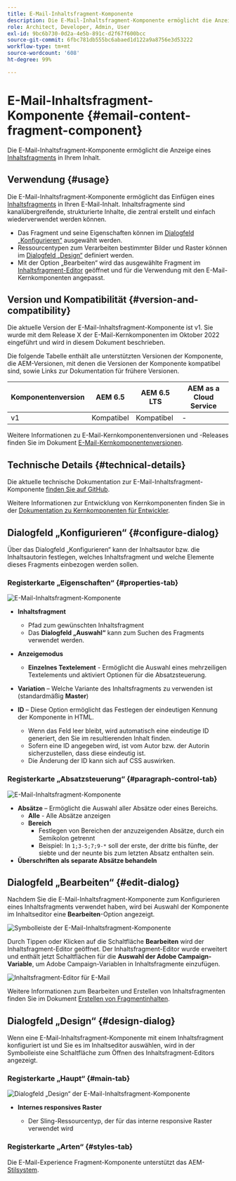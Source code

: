 ```yaml
---
title: E-Mail-Inhaltsfragment-Komponente
description: Die E-Mail-Inhaltsfragment-Komponente ermöglicht die Anzeige eines Inhaltsfragments in Ihrem Inhalt.
role: Architect, Developer, Admin, User
exl-id: 9bc6b730-0d2a-4e5b-891c-d2f67f600bcc
source-git-commit: 6fbc781db555bc6abaed1d122a9a8756e3d53222
workflow-type: tm+mt
source-wordcount: '608'
ht-degree: 99%

---
```



# E-Mail-Inhaltsfragment-Komponente {#email-content-fragment-component}

Die E-Mail-Inhaltsfragment-Komponente ermöglicht die Anzeige eines [Inhaltsfragments](https://experienceleague.adobe.com/docs/experience-manager-cloud-service/assets/content-fragments/content-fragments.html?lang=de) in Ihrem Inhalt.

## Verwendung {#usage}

Die E-Mail-Inhaltsfragment-Komponente ermöglicht das Einfügen eines [Inhaltsfragments](https://experienceleague.adobe.com/docs/experience-manager-cloud-service/assets/content-fragments/content-fragments.html?lang=de) in Ihren E-Mail-Inhalt. Inhaltsfragmente sind kanalübergreifende, strukturierte Inhalte, die zentral erstellt und einfach wiederverwendet werden können.

* Das Fragment und seine Eigenschaften können im [Dialogfeld „Konfigurieren“](#configure-dialog) ausgewählt werden.
* Ressourcentypen zum Verarbeiten bestimmter Bilder und Raster können im [Dialogfeld „Design“](#design-dialog) definiert werden.
* Mit der Option „Bearbeiten“ wird das ausgewählte Fragment im [Inhaltsfragment-Editor](#edit-dialog) geöffnet und für die Verwendung mit den E-Mail-Kernkomponenten angepasst.

## Version und Kompatibilität {#version-and-compatibility}

Die aktuelle Version der E-Mail-Inhaltsfragment-Komponente ist v1. Sie wurde mit dem Release X der E-Mail-Kernkomponenten im Oktober 2022 eingeführt und wird in diesem Dokument beschrieben.

Die folgende Tabelle enthält alle unterstützten Versionen der Komponente, die AEM-Versionen, mit denen die Versionen der Komponente kompatibel sind, sowie Links zur Dokumentation für frühere Versionen.

| Komponentenversion | AEM 6.5 | AEM 6.5 LTS | AEM as a Cloud Service |
|---|---|---|---|
| v1 | Kompatibel | Kompatibel | - |

Weitere Informationen zu E-Mail-Kernkomponentenversionen und -Releases finden Sie im Dokument [E-Mail-Kernkomponentenversionen](/help/email/versions.md).

## Technische Details {#technical-details}

Die aktuelle technische Dokumentation zur E-Mail-Inhaltsfragment-Komponente [finden Sie auf GitHub](https://adobe.com/go/aem_cmp_tech_email_cf_v1).

Weitere Informationen zur Entwicklung von Kernkomponenten finden Sie in der [Dokumentation zu Kernkomponenten für Entwickler](/help/developing/overview.md).

## Dialogfeld „Konfigurieren“ {#configure-dialog}

Über das Dialogfeld „Konfigurieren“ kann der Inhaltsautor bzw. die Inhaltsautorin festlegen, welches Inhaltsfragment und welche Elemente dieses Fragments einbezogen werden sollen.

### Registerkarte „Eigenschaften“ {#properties-tab}

![E-Mail-Inhaltsfragment-Komponente](/help/email/assets/email-content-fragment-edit-properties.png)

* **Inhaltsfragment**

   * Pfad zum gewünschten Inhaltsfragment
   * Das **Dialogfeld „Auswahl“** kann zum Suchen des Fragments verwendet werden.

* **Anzeigemodus**
   * **Einzelnes Textelement** - Ermöglicht die Auswahl eines mehrzeiligen Textelements und aktiviert Optionen für die Absatzsteuerung.
* **Variation** – Welche Variante des Inhaltsfragments zu verwenden ist (standardmäßig **Master**)

* **ID** – Diese Option ermöglicht das Festlegen der eindeutigen Kennung der Komponente in HTML.
   * Wenn das Feld leer bleibt, wird automatisch eine eindeutige ID generiert, den Sie im resultierenden Inhalt finden.
   * Sofern eine ID angegeben wird, ist vom Autor bzw. der Autorin sicherzustellen, dass diese eindeutig ist.
   * Die Änderung der ID kann sich auf CSS auswirken.

### Registerkarte „Absatzsteuerung“ {#paragraph-control-tab}

![E-Mail-Inhaltsfragment-Komponente](/help/assets/content-fragment-edit-paragraph.png)

* **Absätze** – Ermöglicht die Auswahl aller Absätze oder eines Bereichs.
   * **Alle** - Alle Absätze anzeigen
   * **Bereich**
      * Festlegen von Bereichen der anzuzeigenden Absätze, durch ein Semikolon getrennt
      * Beispiel: In `1;3-5;7;9-*` soll der erste, der dritte bis fünfte, der siebte und der neunte bis zum letzten Absatz enthalten sein.
* **Überschriften als separate Absätze behandeln**

## Dialogfeld „Bearbeiten“ {#edit-dialog}

Nachdem Sie die E-Mail-Inhaltsfragment-Komponente zum Konfigurieren eines Inhaltsfragments verwendet haben, wird bei Auswahl der Komponente im Inhaltseditor eine **Bearbeiten**-Option angezeigt.

![Symbolleiste der E-Mail-Inhaltsfragment-Komponente](/help/email/assets/email-content-fragment-edit-toolbar.png)

Durch Tippen oder Klicken auf die Schaltfläche **Bearbeiten** wird der Inhaltsfragment-Editor geöffnet. Der Inhaltsfragment-Editor wurde erweitert und enthält jetzt Schaltflächen für die **Auswahl der Adobe Campaign-Variable**, um Adobe Campaign-Variablen in Inhaltsfragmente einzufügen.

![Inhaltsfragment-Editor für E-Mail](/help/email/assets/email-content-fragment-editor.png)

Weitere Informationen zum Bearbeiten und Erstellen von Inhaltsfragmenten finden Sie im Dokument [Erstellen von Fragmentinhalten](https://experienceleague.adobe.com/docs/experience-manager-cloud-service/content/assets/content-fragments/content-fragments-variations.html?lang=de).

## Dialogfeld „Design“ {#design-dialog}

Wenn eine E-Mail-Inhaltsfragment-Komponente mit einem Inhaltsfragment konfiguriert ist und Sie es im Inhaltseditor auswählen, wird in der Symbolleiste eine Schaltfläche zum Öffnen des Inhaltsfragment-Editors angezeigt.


### Registerkarte „Haupt“ {#main-tab}

![Dialogfeld „Design“ der E-Mail-Inhaltsfragment-Komponente](/help/email/assets/email-content-fragment-design.png)

* **Internes responsives Raster**

   * Der Sling-Ressourcentyp, der für das interne responsive Raster verwendet wird

### Registerkarte „Arten“ {#styles-tab}

Die E-Mail-Experience Fragment-Komponente unterstützt das AEM-[Stilsystem](/help/get-started/authoring.md#component-styling).
